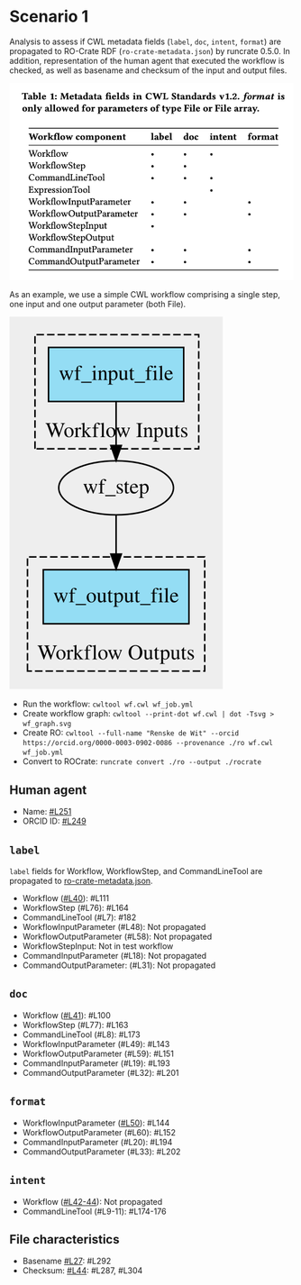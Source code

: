 # Scenario 1

Analysis to assess if CWL metadata fields (`label`, `doc`, `intent`, `format`) are propagated to RO-Crate RDF (`ro-crate-metadata.json`) by runcrate 0.5.0. In addition, representation of the human agent that executed the workflow is checked, as well as basename and checksum of the input and output files.

![CWL metadata fields](./cwl_metadata_fields.png)

As an example, we use a simple CWL workflow comprising a single step, one input and one output parameter (both File).

![Workflow Graph](./wf_graph.svg)

- Run the workflow: `cwltool wf.cwl wf_job.yml`
- Create workflow graph: `cwltool --print-dot wf.cwl | dot -Tsvg > wf_graph.svg`
- Create RO: `cwltool --full-name "Renske de Wit" --orcid https://orcid.org/0000-0003-0902-0086 --provenance ./ro wf.cwl wf_job.yml`
- Convert to ROCrate: `runcrate convert ./ro --output ./rocrate`

## Human agent

- Name: [#L251](./rocrate/ro-crate-metadata.json) 
- ORCID ID: [#L249](./rocrate/ro-crate-metadata.json) 

## `label`

`label` fields for Workflow, WorkflowStep, and CommandLineTool are propagated to [ro-crate-metadata.json](./rocrate/ro-crate-metadata.json).

- Workflow ([#L40](./rocrate/packed.cwl)): #L111
- WorkflowStep (#L76): #L164
- CommandLineTool (#L7): #182
- WorkflowInputParameter (#L48): Not propagated
- WorkflowOutputParameter (#L58): Not propagated
- WorkflowStepInput: Not in test workflow
- CommandInputParameter (#L18): Not propagated
- CommandOutputParameter: (#L31): Not propagated

## `doc`

- Workflow ([#L41](./rocrate/packed.cwl)): #L100
- WorkflowStep (#L77): #L163
- CommandLineTool (#L8): #L173
- WorkflowInputParameter (#L49): #L143
- WorkflowOutputParameter (#L59): #L151
- CommandInputParameter (#L19): #L193
- CommandOutputParameter (#L32): #L201 

## `format`

- WorkflowInputParameter ([#L50](./rocrate/packed.cwl)): #L144
- WorkflowOutputParameter (#L60): #L152
- CommandInputParameter (#L20): #L194
- CommandOutputParameter (#L33): #L202 

## `intent`

- Workflow ([#L42-44](./rocrate/packed.cwl)): Not propagated
- CommandLineTool (#L9-11): #L174-176

## File characteristics

- Basename [#L27](./ro/metadata/provenance/primary.cwlprov.ttl): #L292
- Checksum: [#L44](./ro/metadata/provenance/primary.cwlprov.ttl): #L287, #L304